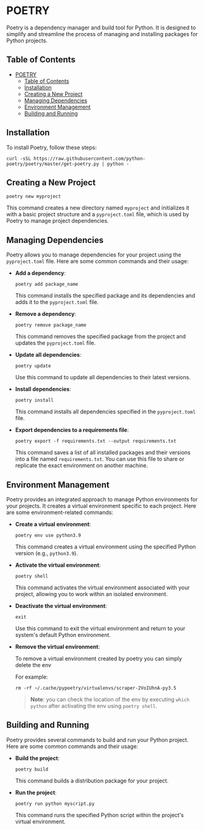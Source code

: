 # POETRY

Poetry is a dependency manager and build tool for Python. It is designed to simplify and streamline the process of managing and installing packages for Python projects.

## Table of Contents

- [POETRY](#poetry)
  - [Table of Contents](#table-of-contents)
  - [Installation](#installation)
  - [Creating a New Project](#creating-a-new-project)
  - [Managing Dependencies](#managing-dependencies)
  - [Environment Management](#environment-management)
  - [Building and Running](#building-and-running)

## Installation

To install Poetry, follow these steps:

   ```shell
   curl -sSL https://raw.githubusercontent.com/python-poetry/poetry/master/get-poetry.py | python -
   ```

## Creating a New Project

   ```shell
   poetry new myproject
   ```

   This command creates a new directory named `myproject` and initializes it with a basic project structure and a `pyproject.toml` file, which is used by Poetry to manage project dependencies.

## Managing Dependencies

Poetry allows you to manage dependencies for your project using the `pyproject.toml` file. Here are some common commands and their usage:

- **Add a dependency**:

  ```shell
  poetry add package_name
  ```

  This command installs the specified package and its dependencies and adds it to the `pyproject.toml` file.

- **Remove a dependency**:

  ```shell
  poetry remove package_name
  ```

  This command removes the specified package from the project and updates the `pyproject.toml` file.

- **Update all dependencies**:

  ```shell
  poetry update
  ```

  Use this command to update all dependencies to their latest versions.

- **Install dependencies**:

  ```shell
  poetry install
  ```

  This command installs all dependencies specified in the `pyproject.toml` file.

- **Export dependencies to a requirements file**:

  ```shell
  poetry export -f requirements.txt --output requirements.txt
  ```

  This command saves a list of all installed packages and their versions into a file named `requirements.txt`. You can use this file to share or replicate the exact environment on another machine.

## Environment Management

Poetry provides an integrated approach to manage Python environments for your projects. It creates a virtual environment specific to each project. Here are some environment-related commands:

- **Create a virtual environment**:

  ```shell
  poetry env use python3.9
  ```

  This command creates a virtual environment using the specified Python version (e.g., `python3.9`).

- **Activate the virtual environment**:

  ```shell
  poetry shell
  ```

  This command activates the virtual environment associated with your project, allowing you to work within an isolated environment.

- **Deactivate the virtual environment**:

  ```shell
  exit
  ```

  Use this command to exit the virtual environment and return to your system's default Python environment.

- **Remove the virtual environment**:
  
  To remove a virtual environment created by poetry you can simply delete the env

  For example:

  ```shell
  rm -rf ~/.cache/pypoetry/virtualenvs/scraper-2VoIUhnA-py3.5 
  ```
  
  > **Note**: you can check the location of the env by executing `which python` after activating the env using `poetry shell`.

## Building and Running

Poetry provides several commands to build and run your Python project. Here are some common commands and their usage:

- **Build the project**:

  ```shell
  poetry build
  ```

  This command builds a distribution package for your project.

- **Run the project**:

  ```shell
  poetry run python myscript.py
  ```

  This command runs the specified Python script within the project's virtual environment.
